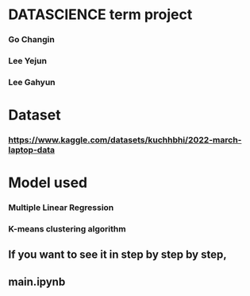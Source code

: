 # DATASCIENCE term project

### Go Changin 
### Lee Yejun 
### Lee Gahyun

# Dataset
### https://www.kaggle.com/datasets/kuchhbhi/2022-march-laptop-data

# Model used
### Multiple Linear Regression
### K-means clustering algorithm

## If you want to see it in step by step by step,
## main.ipynb

